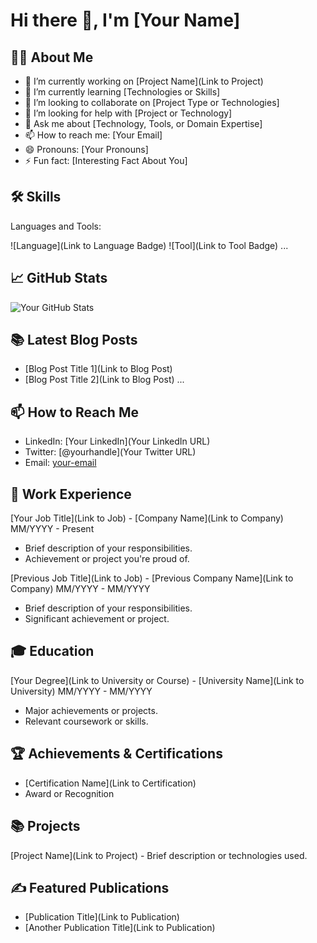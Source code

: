 # Hi there 👋, I'm [Your Name]

## 👨‍💻 About Me

- 🔭 I’m currently working on [Project Name](Link to Project)
- 🌱 I’m currently learning [Technologies or Skills]
- 👯 I’m looking to collaborate on [Project Type or Technologies]
- 🤔 I’m looking for help with [Project or Technology]
- 💬 Ask me about [Technology, Tools, or Domain Expertise]
- 📫 How to reach me: [Your Email]
- 😄 Pronouns: [Your Pronouns]
- ⚡ Fun fact: [Interesting Fact About You]

## 🛠️ Skills

Languages and Tools:

![Language](Link to Language Badge)
![Tool](Link to Tool Badge)
...

## 📈 GitHub Stats

![Your GitHub Stats](https://github-readme-stats.vercel.app/api?username=yourusername&show_icons=true&theme=radical)

## 📚 Latest Blog Posts

<!-- BLOG-POST-LIST:START -->
- [Blog Post Title 1](Link to Blog Post)
- [Blog Post Title 2](Link to Blog Post)
...
<!-- BLOG-POST-LIST:END -->

## 📫 How to Reach Me

- LinkedIn: [Your LinkedIn](Your LinkedIn URL)
- Twitter: [@yourhandle](Your Twitter URL)
- Email: [your-email](mailto:your-email)

## 💼 Work Experience

[Your Job Title](Link to Job) - [Company Name](Link to Company)
MM/YYYY - Present
- Brief description of your responsibilities.
- Achievement or project you're proud of.

[Previous Job Title](Link to Job) - [Previous Company Name](Link to Company)
MM/YYYY - MM/YYYY
- Brief description of your responsibilities.
- Significant achievement or project.

## 🎓 Education

[Your Degree](Link to University or Course) - [University Name](Link to University)
MM/YYYY - MM/YYYY
- Major achievements or projects.
- Relevant coursework or skills.

<!-- Optional Sections -->

## 🏆 Achievements & Certifications

- [Certification Name](Link to Certification)
- Award or Recognition

## 📚 Projects

[Project Name](Link to Project) - Brief description or technologies used.

## ✍️ Featured Publications

- [Publication Title](Link to Publication)
- [Another Publication Title](Link to Publication)

<!-- End of Optional Sections -->
